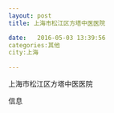 ```yaml
--- 
layout: post 
title: 上海市松江区方塔中医医院

date:   2016-05-03 13:39:56 
categories:其他  
city:上海
  
--- 
```

   
上海市松江区方塔中医医院

信息

